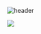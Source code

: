 
![header](https://capsule-render.vercel.app/api?type=slice&color=auto&&text=DongWonSeo&fontColor=000000&fontSize=100)

<a href="https://velog.io/@colorful-stars" target="_blank"><img src="https://img.shields.io/badge/Velog-20c997?style=flat-square&logo=Vimeo&logoColor=white"/></a>

